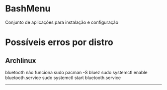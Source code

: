 # BashMenu
Conjunto de aplicações para instalação e configuração
# Possíveis erros por distro

Archlinux
-------------------------------------------------------
bluetooth não funciona
sudo pacman -S bluez
sudo systemctl enable bluetooth.service
sudo systemctl start bluetooth.service

-------------------------------------------------------
